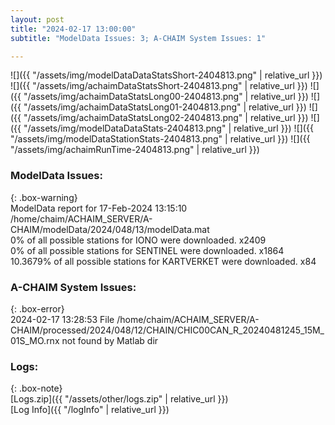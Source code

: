 ```yaml
---
layout: post
title: "2024-02-17 13:00:00"
subtitle: "ModelData Issues: 3; A-CHAIM System Issues: 1"

---
```


![]({{ "/assets/img/modelDataDataStatsShort-2404813.png" | relative_url }})
![]({{ "/assets/img/achaimDataStatsShort-2404813.png" | relative_url }})
![]({{ "/assets/img/achaimDataStatsLong00-2404813.png" | relative_url }})
![]({{ "/assets/img/achaimDataStatsLong01-2404813.png" | relative_url }})
![]({{ "/assets/img/achaimDataStatsLong02-2404813.png" | relative_url }})
![]({{ "/assets/img/modelDataDataStats-2404813.png" | relative_url }})
![]({{ "/assets/img/modelDataStationStats-2404813.png" | relative_url }})
![]({{ "/assets/img/achaimRunTime-2404813.png" | relative_url }})


### ModelData Issues:  
  
{: .box-warning}  
 ModelData report for 17-Feb-2024 13:15:10   
 /home/chaim/ACHAIM_SERVER/A-CHAIM/modelData/2024/048/13/modelData.mat   
 0% of all possible stations for IONO were downloaded. x2409   
 0% of all possible stations for SENTINEL were downloaded. x1864   
 10.3679% of all possible stations for KARTVERKET were downloaded. x84   
  
### A-CHAIM System Issues:  
  
{: .box-error}  
2024-02-17 13:28:53 File /home/chaim/ACHAIM_SERVER/A-CHAIM/processed/2024/048/12/CHAIN/CHIC00CAN_R_20240481245_15M_01S_MO.rnx not found by Matlab dir  

### Logs:  
  
{: .box-note}  
[Logs.zip]({{ "/assets/other/logs.zip" | relative_url }})  
[Log Info]({{ "/logInfo" | relative_url }})  
